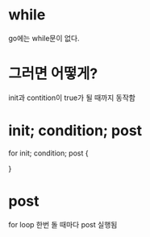 # while
go에는 while문이 없다.

# 그러면 어떻게?
init과 contition이 true가 될 때까지 동작함

# init; condition; post
for init; condition; post {
    
}

# post
for loop 한번 돌 때마다 post 실행됨

